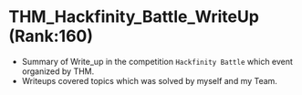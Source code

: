 # THM_Hackfinity_Battle_WriteUp (Rank:160)
 + Summary of Write_up in the competition `Hackfinity Battle` which event organized by THM.
 + Writeups covered topics which was solved by myself and my Team. 
